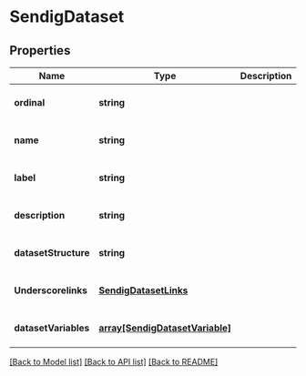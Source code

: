 # SendigDataset

## Properties
Name | Type | Description | Notes
------------ | ------------- | ------------- | -------------
**ordinal** | **string** |  | [optional] [default to null]
**name** | **string** |  | [optional] [default to null]
**label** | **string** |  | [optional] [default to null]
**description** | **string** |  | [optional] [default to null]
**datasetStructure** | **string** |  | [optional] [default to null]
**Underscorelinks** | [**SendigDatasetLinks**](SendigDatasetLinks.md) |  | [optional] [default to null]
**datasetVariables** | [**array[SendigDatasetVariable]**](SendigDatasetVariable.md) |  | [optional] [default to null]

[[Back to Model list]](../README.md#documentation-for-models) [[Back to API list]](../README.md#documentation-for-api-endpoints) [[Back to README]](../README.md)


